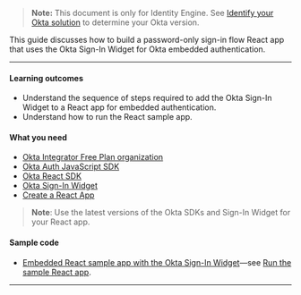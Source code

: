 > **Note:** This document is only for Identity Engine. See [Identify your Okta solution](https://help.okta.com/okta_help.htm?type=oie&id=ext-oie-version) to determine your Okta version.

This guide discusses how to build a password-only sign-in flow React app that uses the Okta Sign-In Widget for Okta embedded authentication.

---

#### Learning outcomes

* Understand the sequence of steps required to add the Okta Sign-In Widget to a React app for embedded authentication.
* Understand how to run the React sample app.

#### What you need

* [Okta Integrator Free Plan organization](/signup)
* [Okta Auth JavaScript SDK](https://github.com/okta/okta-auth-js)
* [Okta React SDK](https://github.com/okta/okta-react)
* [Okta Sign-In Widget](https://github.com/okta/okta-signin-widget)
* [Create a React App](https://create-react-app.dev)

> **Note**: Use the latest versions of the Okta SDKs and Sign-In Widget for your React app.

#### Sample code

* [Embedded React sample app with the Okta Sign-In Widget](https://github.com/okta/samples-js-react/tree/master/custom-login)&mdash;see [Run the sample React app](#run-the-sample-application).

---
